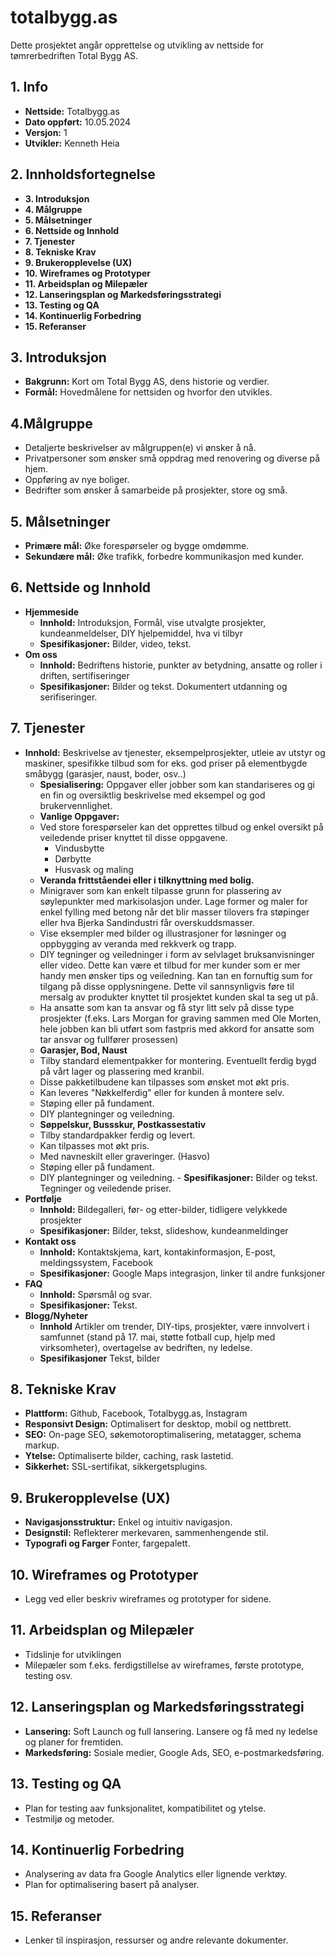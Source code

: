 # totalbygg.as
Dette prosjektet angår opprettelse og utvikling av nettside for tømrerbedriften Total Bygg AS. 

## 1. Info
- **Nettside:** Totalbygg.as
- **Dato oppført:** 10.05.2024
- **Versjon:** 1
- **Utvikler:** Kenneth Heia

## 2. Innholdsfortegnelse
 - **3. Introduksjon**
 - **4. Målgruppe**
 - **5. Målsetninger**
 - **6. Nettside og Innhold**
 - **7. Tjenester**
 - **8. Tekniske Krav**
 - **9. Brukeropplevelse (UX)**
 - **10. Wireframes og Prototyper**
 - **11. Arbeidsplan og Milepæler**
 - **12. Lanseringsplan og Markedsføringsstrategi**
 - **13. Testing og QA**
 - **14. Kontinuerlig Forbedring**
 - **15. Referanser**
## 3. Introduksjon
  - **Bakgrunn:** Kort om Total Bygg AS, dens historie og verdier.
  - **Formål:** Hovedmålene for nettsiden og hvorfor den utvikles.
## 4.Målgruppe
  - Detaljerte beskrivelser av målgruppen(e) vi ønsker å nå.
  - Privatpersoner som ønsker små oppdrag med renovering og diverse på hjem.
  - Oppføring av nye boliger.
  - Bedrifter som ønsker å samarbeide på prosjekter, store og små.
## 5. Målsetninger
  - **Primære mål:** Øke forespørseler og bygge omdømme.
  - **Sekundære mål:** Øke trafikk, forbedre kommunikasjon med kunder.
## 6. Nettside og Innhold
  - **Hjemmeside**
    - **Innhold:** Introduksjon, Formål, vise utvalgte prosjekter, kundeanmeldelser, DIY hjelpemiddel, hva vi tilbyr
    - **Spesifikasjoner:** Bilder, video, tekst.
  - **Om oss**
    - **Innhold:** Bedriftens historie, punkter av betydning, ansatte og roller i driften, sertifiseringer
    - **Spesifikasjoner:** Bilder og tekst. Dokumentert utdanning og serifiseringer.
## 7. **Tjenester**
   - **Innhold:** Beskrivelse av tjenester, eksempelprosjekter, utleie av utstyr og maskiner, spesifikke tilbud som for eks. god priser på elementbygde småbygg (garasjer, naust, boder, osv..)
     - **Spesialisering:** Oppgaver eller jobber som kan standariseres og gi en fin og oversiktlig beskrivelse med eksempel og god brukervennlighet.
     - **Vanlige Oppgaver:**
      - Ved store forespørseler kan det opprettes tilbud og enkel oversikt på veiledende priser knyttet til disse oppgavene.
        - Vindusbytte
        - Dørbytte
        - Husvask og maling
     - **Veranda frittståendei eller i tilknyttning med bolig.**
      - Minigraver som kan enkelt tilpasse grunn for plassering av søylepunkter med markisolasjon under. Lage former og maler for enkel fylling med betong når det blir masser tilovers fra støpinger eller hva Bjerka Sandindustri får overskuddsmasser.
      - Vise eksempler med bilder og illustrasjoner for løsninger og oppbygging av veranda med rekkverk og trapp.
      - DIY tegninger og veiledninger i form av selvlaget bruksanvisninger eller video. Dette kan være et tilbud for mer kunder som er mer handy men ønsker tips og veiledning. Kan tan en fornuftig sum for tilgang på disse opplysningene. Dette vil sannsynligvis føre til mersalg av produkter knyttet til prosjektet kunden skal ta seg ut på.
      - Ha ansatte som kan ta ansvar og få styr litt selv på disse type prosjekter (f.eks. Lars Morgan for graving sammen med Ole Morten, hele jobben kan bli utført som fastpris med akkord for ansatte som tar ansvar og fullfører prosessen)
     - **Garasjer, Bod, Naust**
      - Tilby standard elementpakker for montering. Eventuellt ferdig bygd på vårt lager og plassering med kranbil.
      - Disse pakketilbudene kan tilpasses som ønsket mot økt pris.
      - Kan leveres "Nøkkelferdig" eller for kunden å montere selv.
      - Støping eller på fundament.
      - DIY plantegninger og veiledning.
     - **Søppelskur, Bussskur, Postkassestativ**
      - Tilby standardpakker ferdig og levert.
      - Kan tilpasses mot økt pris.
      - Med navneskilt eller graveringer. (Hasvo)
      - Støping eller på fundament.
      - DIY plantegninger og veiledning.
    - **Spesifikasjoner:** Bilder og tekst. Tegninger og veiledende priser.
  - **Portfølje**
    - **Innhold:** Bildegalleri, før- og etter-bilder, tidligere velykkede prosjekter
    - **Spesifikasjoner:** Bilder, tekst, slideshow, kundeanmeldinger
  - **Kontakt oss**
    - **Innhold:** Kontaktskjema, kart, kontakinformasjon, E-post, meldingssystem, Facebook
    - **Spesifikasjoner:** Google Maps integrasjon, linker til andre funksjoner
  - **FAQ**
    - **Innhold:** Spørsmål og svar.
    - **Spesifikasjoner:** Tekst.
  - **Blogg/Nyheter**
    - **Innhold** Artikler om trender, DIY-tips, prosjekter, være innvolvert i samfunnet (stand på 17. mai, støtte fotball cup, hjelp med virksomheter), overtagelse av bedriften, ny ledelse.
    - **Spesifikasjoner** Tekst, bilder
## 8. Tekniske Krav
  - **Plattform:** Github, Facebook, Totalbygg.as, Instagram
  - **Responsivt Design:** Optimalisert for desktop, mobil og nettbrett.
  - **SEO:** On-page SEO, søkemotoroptimalisering, metatagger, schema markup.
  - **Ytelse:** Optimaliserte bilder, caching, rask lastetid.
  - **Sikkerhet:** SSL-sertifikat, sikkergetsplugins.
## 9. Brukeropplevelse (UX)
  - **Navigasjonsstruktur:** Enkel og intuitiv navigasjon.
  - **Designstil:** Reflekterer merkevaren, sammenhengende stil.
  - **Typografi og Farger** Fonter, fargepalett.
## 10. Wireframes og Prototyper
  - Legg ved eller beskriv wireframes og prototyper for sidene.
## 11. Arbeidsplan og Milepæler
  - Tidslinje for utviklingen
  - Milepæler som f.eks. ferdigstillelse av wireframes, første prototype, testing osv.
## 12. Lanseringsplan og Markedsføringsstrategi
  - **Lansering:** Soft Launch og full lansering. Lansere og få med ny ledelse og planer for fremtiden.
  - **Markedsføring:** Sosiale medier, Google Ads, SEO, e-postmarkedsføring.
## 13. Testing og QA
  - Plan for testing aav funksjonalitet, kompatibilitet og ytelse.
  - Testmiljø og metoder.
## 14. Kontinuerlig Forbedring
  - Analysering av data fra Google Analytics eller lignende verktøy.
  - Plan for optimalisering basert på analyser.
## 15. Referanser
  - Lenker til inspirasjon, ressurser og andre relevante dokumenter.
